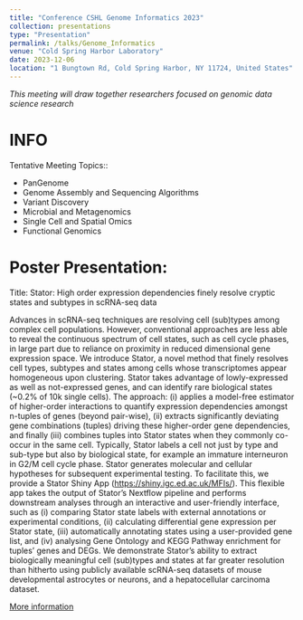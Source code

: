 ```yaml
---
title: "Conference CSHL Genome Informatics 2023"
collection: presentations
type: "Presentation"
permalink: /talks/Genome_Informatics
venue: "Cold Spring Harbor Laboratory"
date: 2023-12-06
location: "1 Bungtown Rd, Cold Spring Harbor, NY 11724, United States"
---
```

*This meeting will draw together researchers focused on genomic data science research*


INFO
======

Tentative Meeting Topics::

- PanGenome
- Genome Assembly and Sequencing Algorithms
- Variant Discovery
- Microbial and Metagenomics
- Single Cell and Spatial Omics
- Functional Genomics


Poster Presentation: 
======
Title: Stator: High order expression dependencies finely resolve cryptic states and subtypes in scRNA-seq data 

Advances in scRNA-seq techniques are resolving cell (sub)types among complex cell populations. However, conventional approaches are less able to reveal the continuous spectrum of cell states, such as cell cycle phases, in large part due to reliance on proximity in reduced dimensional gene expression space. We introduce Stator, a novel method that finely resolves cell types, subtypes and states among cells whose transcriptomes appear homogeneous upon clustering.  Stator takes advantage of lowly-expressed as well as not-expressed genes, and can identify rare biological states (~0.2% of 10k single cells). The approach: (i) applies a model-free estimator of higher-order interactions to quantify expression dependencies amongst n-tuples of genes (beyond pair-wise), (ii) extracts significantly deviating gene combinations (tuples) driving these higher-order gene dependencies, and finally (iii) combines tuples into Stator states when they commonly co-occur in the same cell. Typically, Stator labels a cell not just by type and sub-type but also by biological state, for example an immature interneuron in G2/M cell cycle phase. Stator generates molecular and cellular hypotheses for subsequent experimental testing. To facilitate this, we provide a Stator Shiny App (https://shiny.igc.ed.ac.uk/MFIs/). This flexible app takes the output of Stator’s Nextflow pipeline and performs downstream analyses through an interactive and user-friendly interface, such as (i) comparing Stator state labels with external annotations or experimental conditions, (ii) calculating differential gene expression per Stator state, (iii) automatically annotating states using a user-provided gene list, and (iv) analysing Gene Ontology and KEGG Pathway enrichment for tuples’ genes and DEGs. We demonstrate Stator’s ability to extract biologically meaningful cell (sub)types and states at far greater resolution than hitherto using publicly available scRNA-seq datasets of mouse developmental astrocytes or neurons, and a hepatocellular carcinoma dataset.  

[More information](/images/CSHL_GI_2023.pdf)


